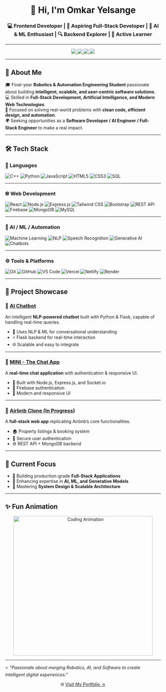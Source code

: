 <h1 align="center">👋 Hi, I'm Omkar Yelsange</h1>  
<h3 align="center">💻 Frontend Developer | 🚀 Aspiring Full-Stack Developer | 🤖 AI & ML Enthusiast | 🔍 Backend Explorer | 🔸 Active Learner</h3>

---

<p align="center">
  <a href="https://omkaryelsange.vercel.app/" target="_blank">
    <img src="https://img.shields.io/badge/Portfolio-000000?style=for-the-badge&logo=About.me&logoColor=white"/>
  </a>
  <a href="https://www.linkedin.com/in/omkar-yelsange" target="_blank">
    <img src="https://img.shields.io/badge/LinkedIn-0A66C2?style=for-the-badge&logo=linkedin&logoColor=white"/>
  </a>
  <a href="https://github.com/OmkarYelsange" target="_blank">
    <img src="https://img.shields.io/badge/GitHub-181717?style=for-the-badge&logo=github&logoColor=white"/>
  </a>
  <a href="mailto:omkaryelsange1010@gmail.com">
    <img src="https://img.shields.io/badge/Email-D14836?style=for-the-badge&logo=gmail&logoColor=white"/>
  </a>
</p>

---

## 🌟 About Me  
🎓 Final-year **Robotics & Automation Engineering Student** passionate about building **intelligent, scalable, and user-centric software solutions**.  
💻 Skilled in **Full-Stack Development, Artificial Intelligence, and Modern Web Technologies**.  
🚀 Focused on solving real-world problems with **clean code, efficient design, and automation**.  
🌍 Seeking opportunities as a **Software Developer / AI Engineer / Full-Stack Engineer** to make a real impact.

---

## 🛠️ Tech Stack  

### 🚀 Languages  
![C++](https://img.shields.io/badge/C++-00599C?style=for-the-badge&logo=cplusplus&logoColor=white) 
![Python](https://img.shields.io/badge/Python-3776AB?style=for-the-badge&logo=python&logoColor=white) 
![JavaScript](https://img.shields.io/badge/JavaScript-F7DF1E?style=for-the-badge&logo=javascript&logoColor=black) 
![HTML5](https://img.shields.io/badge/HTML5-E34F26?style=for-the-badge&logo=html5&logoColor=white) 
![CSS3](https://img.shields.io/badge/CSS3-1572B6?style=for-the-badge&logo=css3&logoColor=white) 
![SQL](https://img.shields.io/badge/SQL-003B57?style=for-the-badge&logo=database&logoColor=white)

---

### 🌐 Web Development  
![React](https://img.shields.io/badge/React-61DAFB?style=for-the-badge&logo=react&logoColor=black) 
![Node.js](https://img.shields.io/badge/Node.js-339933?style=for-the-badge&logo=node.js&logoColor=white) 
![Express.js](https://img.shields.io/badge/Express.js-000000?style=for-the-badge&logo=express&logoColor=white) 
![Tailwind CSS](https://img.shields.io/badge/Tailwind_CSS-38B2AC?style=for-the-badge&logo=tailwind-css&logoColor=white) 
![Bootstrap](https://img.shields.io/badge/Bootstrap-7952B3?style=for-the-badge&logo=bootstrap&logoColor=white) 
![REST API](https://img.shields.io/badge/REST_API-02569B?style=for-the-badge&logo=postman&logoColor=white) 
![Firebase](https://img.shields.io/badge/Firebase-FFCA28?style=for-the-badge&logo=firebase&logoColor=black) 
![MongoDB](https://img.shields.io/badge/MongoDB-47A248?style=for-the-badge&logo=mongodb&logoColor=white) 
![MySQL](https://img.shields.io/badge/MySQL-4479A1?style=for-the-badge&logo=mysql&logoColor=white)

---

### 🤖 AI / ML / Automation  
![Machine Learning](https://img.shields.io/badge/Machine_Learning-102230?style=for-the-badge&logo=tensorflow&logoColor=orange) 
![NLP](https://img.shields.io/badge/NLP-CC0000?style=for-the-badge&logo=google&logoColor=white) 
![Speech Recognition](https://img.shields.io/badge/Speech_Recognition-FF6F00?style=for-the-badge&logo=android&logoColor=white) 
![Generative AI](https://img.shields.io/badge/Generative_AI-000000?style=for-the-badge&logo=openai&logoColor=white) 
![Chatbots](https://img.shields.io/badge/Chatbots-00B8D9?style=for-the-badge&logo=botpress&logoColor=white)

---

### ⚙️ Tools & Platforms  
![Git](https://img.shields.io/badge/Git-F05032?style=for-the-badge&logo=git&logoColor=white) 
![GitHub](https://img.shields.io/badge/GitHub-181717?style=for-the-badge&logo=github&logoColor=white) 
![VS Code](https://img.shields.io/badge/VS_Code-0078D4?style=for-the-badge&logo=visual-studio-code&logoColor=white) 
![Vercel](https://img.shields.io/badge/Vercel-000000?style=for-the-badge&logo=vercel&logoColor=white) 
![Netlify](https://img.shields.io/badge/Netlify-00C7B7?style=for-the-badge&logo=netlify&logoColor=white) 
![Render](https://img.shields.io/badge/Render-46E3B7?style=for-the-badge&logo=render&logoColor=black)

---

## 🚀 Project Showcase  

### 🤖 [AI Chatbot](https://github.com/OmkarYelsange/AI-Chatbot)  
An intelligent **NLP-powered chatbot** built with Python & Flask, capable of handling real-time queries.  
- 🧠 Uses NLP & ML for conversational understanding  
- ⚡ Flask backend for real-time interaction  
- 🌐 Scalable and easy to integrate  

---

### 💬 [MINI - The Chat App](https://github.com/OmkarYelsange/Mini-Chat-App)  
A **real-time chat application** with authentication & responsive UI.  
- 📡 Built with Node.js, Express.js, and Socket.io  
- 🔐 Firebase authentication  
- 📱 Modern and responsive UI  

---

### 🏡 [Airbnb Clone (In Progress)](https://github.com/OmkarYelsange/Airbnb-Clone)  
A **full-stack web app** replicating Airbnb’s core functionalities.  
- 🏠 Property listings & booking system  
- 🔐 Secure user authentication  
- ⚙️ REST API + MongoDB backend  

---

## 🌱 Current Focus  
- 🚀 Building production-grade **Full-Stack Applications**  
- 🤖 Enhancing expertise in **AI, ML, and Generative Models**  
- 🧩 Mastering **System Design & Scalable Architecture**  

---

## ✨ Fun Animation  
<p align="center">
  <img src="https://github.com/OmkarYelsange/OmkarYelsange/assets/your_gif_id/code.gif" width="450" alt="Coding Animation">
</p>

---

⭐ *“Passionate about merging Robotics, AI, and Software to create intelligent digital experiences.”*  
<p align="center">🌐 <a href="https://omkaryelsange.vercel.app/" target="_blank">Visit My Portfolio →</a></p>